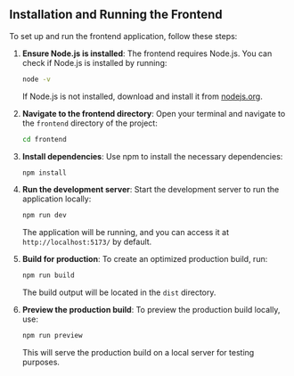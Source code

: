 ## Installation and Running the Frontend

To set up and run the frontend application, follow these steps:

1. **Ensure Node.js is installed**:
   The frontend requires Node.js. You can check if Node.js is installed by running:
   ```bash
   node -v
   ```
   If Node.js is not installed, download and install it from [nodejs.org](https://nodejs.org/).

2. **Navigate to the frontend directory**:
   Open your terminal and navigate to the `frontend` directory of the project:
   ```bash
   cd frontend
   ```

3. **Install dependencies**:
   Use npm to install the necessary dependencies:
   ```bash
   npm install
   ```

4. **Run the development server**:
   Start the development server to run the application locally:
   ```bash
   npm run dev
   ```
   The application will be running, and you can access it at `http://localhost:5173/` by default.

5. **Build for production**:
   To create an optimized production build, run:
   ```bash
   npm run build
   ```
   The build output will be located in the `dist` directory.

6. **Preview the production build**:
   To preview the production build locally, use:
   ```bash
   npm run preview
   ```
   This will serve the production build on a local server for testing purposes.
